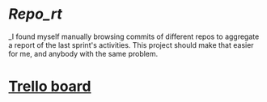 # _Repo_rt_

_I found myself manually browsing commits of different repos to aggregate a report of the last sprint's activities. This project should make that easier for me, and anybody with the same problem.

# [Trello board](https://trello.com/b/dwSypFTK/commit-aggregator)